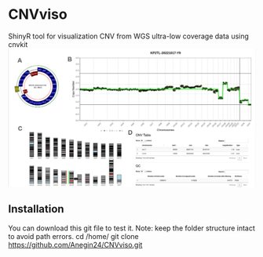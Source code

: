 # CNVviso
ShinyR tool for visualization CNV from WGS ultra-low coverage data using cnvkit
![Image Alt](https://github.com/Anegin24/CNVviso/blob/4eb49cf8bfb98f97899488b7dded1e1a0a96750d/CNVviso.png)
## Installation
You can download this git file to test it. Note: keep the folder structure intact to avoid path errors.
cd /home/
git clone https://github.com/Anegin24/CNVviso.git
